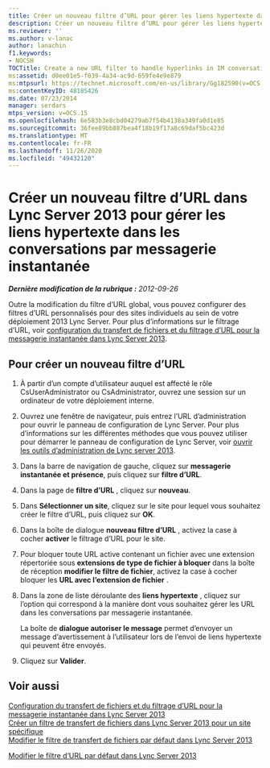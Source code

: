 ```yaml
---
title: Créer un nouveau filtre d’URL pour gérer les liens hypertexte dans les conversations par messagerie instantanée
description: Créer un nouveau filtre d’URL pour gérer les liens hypertexte dans les conversations par messagerie instantanée.
ms.reviewer: ''
ms.author: v-lanac
author: lanachin
f1.keywords:
- NOCSH
TOCTitle: Create a new URL filter to handle hyperlinks in IM conversations
ms:assetid: d0ee01e5-f039-4a34-ac9d-659fe4e9e879
ms:mtpsurl: https://technet.microsoft.com/en-us/library/Gg182590(v=OCS.15)
ms:contentKeyID: 48185426
ms.date: 07/23/2014
manager: serdars
mtps_version: v=OCS.15
ms.openlocfilehash: 6e583b3e8cbd04279ab7f54b4138a349fa0d1e85
ms.sourcegitcommit: 36fee89bb887bea4f18b19f17a8c69daf5bc423d
ms.translationtype: MT
ms.contentlocale: fr-FR
ms.lasthandoff: 11/26/2020
ms.locfileid: "49432120"
---
```

# <a name="create-a-new-url-filter-in-lync-server-2013-to-handle-hyperlinks-in-im-conversations"></a>Créer un nouveau filtre d’URL dans Lync Server 2013 pour gérer les liens hypertexte dans les conversations par messagerie instantanée

<div data-xmlns="http://www.w3.org/1999/xhtml">

<div class="topic" data-xmlns="http://www.w3.org/1999/xhtml" data-msxsl="urn:schemas-microsoft-com:xslt" data-cs="https://msdn.microsoft.com/">

<div data-asp="https://msdn2.microsoft.com/asp">



</div>

<div id="mainSection">

<div id="mainBody">

<span> </span>

_**Dernière modification de la rubrique :** 2012-09-26_

Outre la modification du filtre d’URL global, vous pouvez configurer des filtres d’URL personnalisés pour des sites individuels au sein de votre déploiement 2013 Lync Server. Pour plus d’informations sur le filtrage d’URL, voir [configuration du transfert de fichiers et du filtrage d’URL pour la messagerie instantanée dans Lync Server 2013](lync-server-2013-configuring-file-transfer-and-url-filtering-for-instant-messaging-im.md).

<div>

## <a name="to-create-a-new-url-filter"></a>Pour créer un nouveau filtre d’URL

1.  À partir d’un compte d’utilisateur auquel est affecté le rôle CsUserAdministrator ou CsAdministrator, ouvrez une session sur un ordinateur de votre déploiement interne.

2.  Ouvrez une fenêtre de navigateur, puis entrez l’URL d’administration pour ouvrir le panneau de configuration de Lync Server. Pour plus d’informations sur les différentes méthodes que vous pouvez utiliser pour démarrer le panneau de configuration de Lync Server, voir [ouvrir les outils d’administration de Lync server 2013](lync-server-2013-open-lync-server-administrative-tools.md).

3.  Dans la barre de navigation de gauche, cliquez sur **messagerie instantanée et présence**, puis cliquez sur **filtre d’URL**.

4.  Dans la page de **filtre d’URL** , cliquez sur **nouveau**.

5.  Dans **Sélectionner un site**, cliquez sur le site pour lequel vous souhaitez créer le filtre d’URL, puis cliquez sur **OK**.

6.  Dans la boîte de dialogue **nouveau filtre d’URL** , activez la case à cocher **activer** le filtrage d’URL pour le site.

7.  Pour bloquer toute URL active contenant un fichier avec une extension répertoriée sous **extensions de type de fichier à bloquer** dans la boîte de réception **modifier le filtre de fichier**, activez la case à cocher bloquer les **URL avec l’extension de fichier** .

8.  Dans la zone de liste déroulante des **liens hypertexte** , cliquez sur l’option qui correspond à la manière dont vous souhaitez gérer les URL dans les conversations par messagerie instantanée.
    
    La boîte de **dialogue autoriser le message** permet d’envoyer un message d’avertissement à l’utilisateur lors de l’envoi de liens hypertexte qui peuvent être envoyés.

9.  Cliquez sur **Valider**.

</div>

<div>

## <a name="see-also"></a>Voir aussi


[Configuration du transfert de fichiers et du filtrage d’URL pour la messagerie instantanée dans Lync Server 2013](lync-server-2013-configuring-file-transfer-and-url-filtering-for-instant-messaging-im.md)  
[Créer un filtre de transfert de fichiers dans Lync Server 2013 pour un site spécifique](lync-server-2013-create-a-new-file-transfer-filter-for-a-specific-site.md)  
[Modifier le filtre de transfert de fichiers par défaut dans Lync Server 2013](lync-server-2013-modify-the-default-file-transfer-filter.md)  


[Modifier le filtre d’URL par défaut dans Lync Server 2013](lync-server-2013-modify-the-default-url-filter.md)  
  

</div>

</div>

<span> </span>

</div>

</div>

</div>

